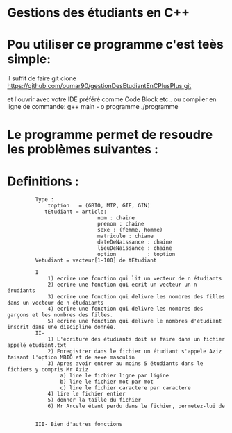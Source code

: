 # Gestions des étudiants en C++

# Pou utiliser ce programme c'est teès simple:
il suffit de faire
          git clone https://github.com/oumar90/gestionDesEtudiantEnCPlusPlus.git

et l'ouvrir avec votre IDE préféré comme Code Block etc..
ou compiler en ligne de commande:
        g++ main - o programme
        ./programme

# Le programme permet de resoudre les problèmes suivantes :

#  Definitions :
             Type :
                 toption   = (GBIO, MIP, GIE, GIN)
                tEtudiant = article:
                                 nom : chaine
                                 prenom : chaine
                                 sexe : (femme, homme)
                                 matricule : chiane
                                 dateDeNaissance : chaine
                                 lieuDeNaissance : chaine
                                 option          : toption
             Vetudiant = vecteur[1-100] de tEtudiant
        
             I
                 1) ecrire une fonction qui lit un vecteur de n étudiants
                 2) ecrire une fonction qui ecrit un vecteur un n érudiants
                 3) ecrire une fonction qui delivre les nombres des filles dans un vecteur de n étudaiants
                 4) ecrire une fonction qui delivre les nombres des garçons et les nombres des filles.
                 5) ecrire une fonction qui delivre le nombres d'étudiant inscrit dans une discipline donnée.
             II-
                 1) L'écriture des étudiants doit se faire dans un fichier appelé etudiant.txt
                 2) Enregistrer dans le fichier un étudiant s'appele Aziz faisant l'option MBIO et de sexe masculin
                 3) Apres avoir entrer au moins 5 étudiants dans le fichiers y compris Mr Aziz
                     a) lire le fichier ligne par ligine
                     b) lire le fichier mot par mot
                     c) lire le fichier caractere par caractere
                 4) lire le fichier entier
                 5) donner la taille du fichier
                 6) Mr Arcele étant perdu dans le fichier, permetez-lui de
        

             III- Bien d'autres fonctions
